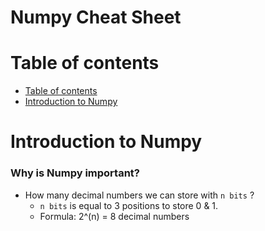 # Numpy Cheat Sheet
# Table of contents
- [Table of contents](#table-of-contents)
- [Introduction to Numpy](#introduction-to-numpy)

# Introduction to Numpy
### Why is Numpy important?
- How many decimal numbers we can store with `n bits` ? 
  - `n bits` is equal to 3 positions to store 0 & 1. 
  - Formula: 2^(n) = 8 decimal numbers
